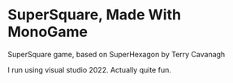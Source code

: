 # SuperSquare, Made With MonoGame
SuperSquare game, based on SuperHexagon by Terry Cavanagh

I run using visual studio 2022.
Actually quite fun.
